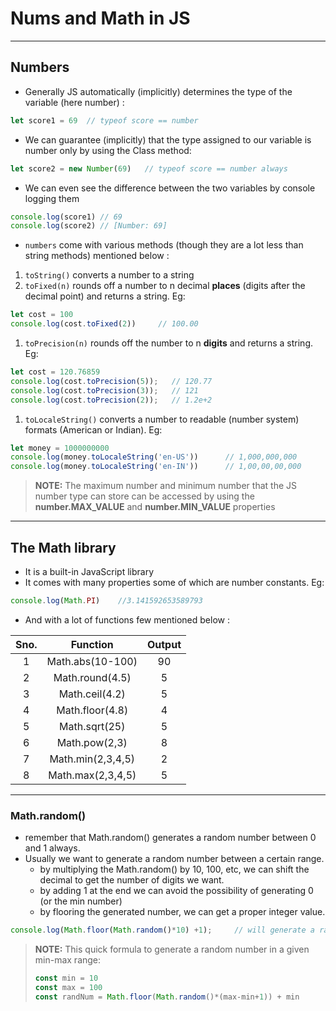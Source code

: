 # Nums and Math in JS 
---
## Numbers 
- Generally JS automatically (implicitly) determines the type of the variable (here number) : 
```javascript
let score1 = 69  // typeof score == number
```
- We can guarantee (implicitly) that the type assigned to our variable is number only by using the Class method:
```javascript
let score2 = new Number(69)   // typeof score == number always 
```
- We can even see the difference between the two variables by console logging them
```javascript
console.log(score1) // 69
console.log(score2) // [Number: 69]
```
- `numbers` come with various methods (though they are a lot less than string methods) mentioned below : 

1. `toString()` converts a number to a string
2. `toFixed(n)` rounds off a number to n decimal **places** (digits after the decimal point) and returns a string. Eg:
```javascript
let cost = 100
console.log(cost.toFixed(2))     // 100.00
```
1. `toPrecision(n)` rounds off the number to n **digits** and returns a string. Eg: 
```javascript
let cost = 120.76859
console.log(cost.toPrecision(5));   // 120.77
console.log(cost.toPrecision(3));   // 121
console.log(cost.toPrecision(2));   // 1.2e+2
```
1. `toLocaleString()` converts a number to readable (number system) formats (American or Indian). Eg: 
```javascript
let money = 1000000000
console.log(money.toLocaleString('en-US'))      // 1,000,000,000
console.log(money.toLocaleString('en-IN'))      // 1,00,00,00,000
```
> **NOTE:** The maximum number and minimum number that the JS number type can store can be accessed by using the **number.MAX_VALUE** and **number.MIN_VALUE** properties

---

## The Math library

- It is a built-in JavaScript library
- It comes with many properties some of which are number constants. Eg:
```javascript
console.log(Math.PI)    //3.141592653589793
```
- And with a lot of functions few mentioned below :

| Sno. 	|      Function     	| Output 	|
|:----:	|:-----------------:	|:------:	|
|   1  	|  Math.abs(10-100) 	|   90   	|
|   2  	|  Math.round(4.5)  	|    5   	|
|   3  	|   Math.ceil(4.2)  	|    5   	|
|   4  	|  Math.floor(4.8)  	|    4   	|
|   5  	|   Math.sqrt(25)   	|    5   	|
|   6  	|   Math.pow(2,3)   	|    8   	|
|   7  	| Math.min(2,3,4,5) 	|    2   	|
|   8  	| Math.max(2,3,4,5) 	|    5   	|

---
### Math.random()
- remember that Math.random() generates a random number between 0 and 1 always.
- Usually we want to generate a random number between a certain range.
    - by multiplying the Math.random() by 10, 100, etc, we can shift the decimal to get the number of digits we want.
    - by adding 1 at the end we can avoid the possibility of generating 0 (or the min number)
    - by flooring the generated number, we can get a proper integer value.
```javascript
console.log(Math.floor(Math.random()*10) +1);     // will generate a random number between 1 and 10
```
> **NOTE:** This quick formula to generate a random number in a given min-max range: 
> ```javascript
> const min = 10
> const max = 100
> const randNum = Math.floor(Math.random()*(max-min+1)) + min
>```